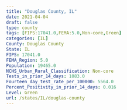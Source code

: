 ```yaml
---
title: "Douglas County, IL"
date: 2021-04-04
draft: false
type: county
tags: [FIPS:17041.0,FEMA:5.0,Non-core,Green]
categories: [IL]
County: Douglas County
State: IL
FIPS: 17041.0
FEMA_Region: 5.0
Population: 19465.0
NCHS_Urban_Rural_Classification: Non-core
Tests_in_prior_14_days: 1083.0
Fourteen_day_test_rate_per_100000: 5564.0
Percent_Positivity_in_prior_14_days: 0.016
Level: Green
url: /states/IL/douglas-county
---
```



